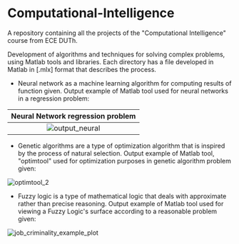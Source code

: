 # Computational-Intelligence
A repository containing all the projects of the "Computational Intelligence" course from ECE DUTh.

Development of algorithms and techniques for solving complex problems, using Matlab tools and libraries. Each directory has a file developed in Matlab in [.mlx] format that describes the process.

* Neural network as a machine learning algorithm for computing results of function given.
Output example of Matlab tool used for neural networks in a regression problem:

Neural Network regression problem|
:-------------------------:|
  ![output_neural](https://github.com/marietonik/Computational-Intelligence/assets/53263761/5a1b9a7f-ba64-466d-bb08-9e01926946ba)|

* Genetic algorithms are a type of optimization algorithm that is inspired by the process of natural selection.
Output example of Matlab tool, "optimtool" used for optimization purposes in genetic algorithm problem given:


![optimtool_2](https://github.com/marietonik/Computational-Intelligence/assets/53263761/0f26418c-0607-46c0-8d87-fbc500cd46fa)

* Fuzzy logic is a type of mathematical logic that deals with approximate rather than precise reasoning.
Output example of Matlab tool used for viewing a Fuzzy Logic's surface according to a reasonable problem given:


![job_criminality_example_plot](https://github.com/marietonik/Computational-Intelligence/assets/53263761/659703c9-50de-452b-92bb-e2c7947e75f5)
